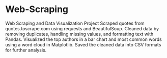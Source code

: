 # Web-Scraping
Web Scraping and Data Visualization Project
Scraped quotes from quotes.toscrape.com using requests and BeautifulSoup.
Cleaned data by removing duplicates, handling missing values, and formatting text with Pandas.
Visualized the top authors in a bar chart and most common words using a word cloud in Matplotlib.
Saved the cleaned data into CSV formats for further analysis.

